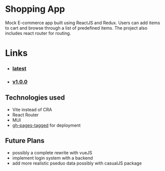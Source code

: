 # Shopping App

Mock E-commerce app built using ReactJS and Redux. Users can add items to cart and browse through a list of predefined items. The project also includes react router for routing.

# Links

- ### [latest](https://prince-thind.github.io/shopping-app/)

- ### [v1.0.0](https://prince-thind.github.io/shopping-app/v1.0.0) 


## Technologies used

- Vite instead of CRA
- React Router
- MUI
- [gh-pages-tagged](https://www.npmjs.com/package/gh-pages-tagged) for deployment

## Future Plans

- possibly a complete rewrite with vueJS
- implement login system with a backend
- add more realistic pseduo data possibly with casualJS package
